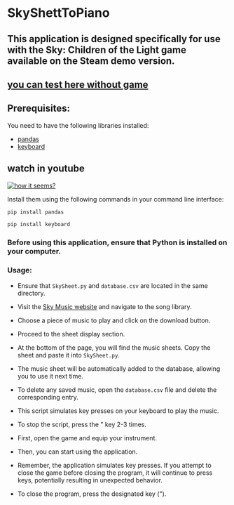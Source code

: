 # SkyShettToPiano

## This application is designed specifically for use with the Sky: Children of the Light game available on the Steam demo version.

## [you can test here without game](https://specy.github.io/skyMusic/)
## Prerequisites:
You need to have the following libraries installed:
- [pandas](https://pandas.pydata.org/)
- [keyboard](https://pypi.org/project/keyboard/)


## watch in youtube 
[![how it seems?](https://img.youtube.com/vi/m1z8hYJvY2o/0.jpg)](https://youtu.be/m1z8hYJvY2o?si=nNCuvcr137Wvi4CF)

Install them using the following commands in your command line interface:

```cmd
pip install pandas
```

```cmd
pip install keyboard
```

### Before using this application, ensure that Python is installed on your computer.

### Usage:

* Ensure that `SkySheet.py` and `database.csv` are located in the same directory.

* Visit the [Sky Music website](https://sky-music.herokuapp.com/) and navigate to the song library.

* Choose a piece of music to play and click on the download button.

* Proceed to the sheet display section.

* At the bottom of the page, you will find the music sheets. Copy the sheet and paste it into `SkySheet.py`.

* The music sheet will be automatically added to the database, allowing you to use it next time.

* To delete any saved music, open the `database.csv` file and delete the corresponding entry.

* This script simulates key presses on your keyboard to play the music.

* To stop the script, press the " key 2-3 times.

* First, open the game and equip your instrument.

* Then, you can start using the application.

* Remember, the application simulates key presses. If you attempt to close the game before closing the program, it will continue to press keys, potentially resulting in unexpected behavior.

* To close the program, press the designated key (").
